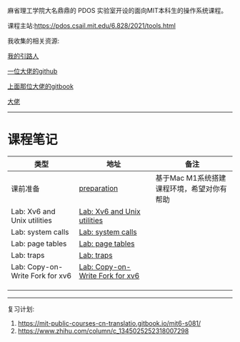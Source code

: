 麻省理工学院大名鼎鼎的 PDOS 实验室开设的面向MIT本科生的操作系统课程。

课程主站:https://pdos.csail.mit.edu/6.828/2021/tools.html

我收集的相关资源:

[我的引路人](https://0xffff.one/d/1085-mit6-s081-operating-system-engineering-cao-zuo-xi-tong-she-ji-ke-cheng-jie-shao)

[一位大佬的github](https://github.com/huihongxiao/MIT6.S081)

[上面那位大佬的gitbook](https://mit-public-courses-cn-translatio.gitbook.io/mit6-s081/)

[大佬](https://www.cnblogs.com/weijunji/tag/XV6/)

----

# 课程笔记

| 类型                            | 地址                                                         | 备注                                       |
| ------------------------------- | ------------------------------------------------------------ | ------------------------------------------ |
| 课前准备                        | [preparation](https://github.com/Yefangbiao/MIT6.s081-xv6-labs-2021/blob/master/note/preparation.md) | 基于Mac M1系统搭建课程环境，希望对你有帮助 |
| Lab: Xv6 and Unix utilities     | [Lab: Xv6 and Unix utilities](https://github.com/Yefangbiao/MIT6.s081-xv6-labs-2021/blob/master/note/Lab:%20Xv6%20and%20Unix%20utilities.md) |                                            |
| Lab: system calls               | [Lab: system calls](https://github.com/Yefangbiao/MIT6.s081-xv6-labs-2021/blob/master/note/Lab:%20system%20calls.md) |                                            |
| Lab: page tables                | [Lab: page tables](https://github.com/Yefangbiao/MIT6.s081-xv6-labs-2021/blob/master/note/Lab:%20page%20tables.md) |                                            |
| Lab: traps                      | [Lab: traps](https://github.com/Yefangbiao/MIT6.s081-xv6-labs-2021/blob/master/note/Lab:%20traps.md) |                                            |
| Lab: Copy-on-Write Fork for xv6 | [Lab: Copy-on-Write Fork for xv6](https://github.com/Yefangbiao/MIT6.s081-xv6-labs-2021/blob/master/note/Lab:%20Copy-on-Write%20Fork%20for%20xv6.md) |                                            |
|                                 |                                                              |                                            |
|                                 |                                                              |                                            |
|                                 |                                                              |                                            |


----

复习计划:
1. https://mit-public-courses-cn-translatio.gitbook.io/mit6-s081/
2. https://www.zhihu.com/column/c_1345025252318007298
